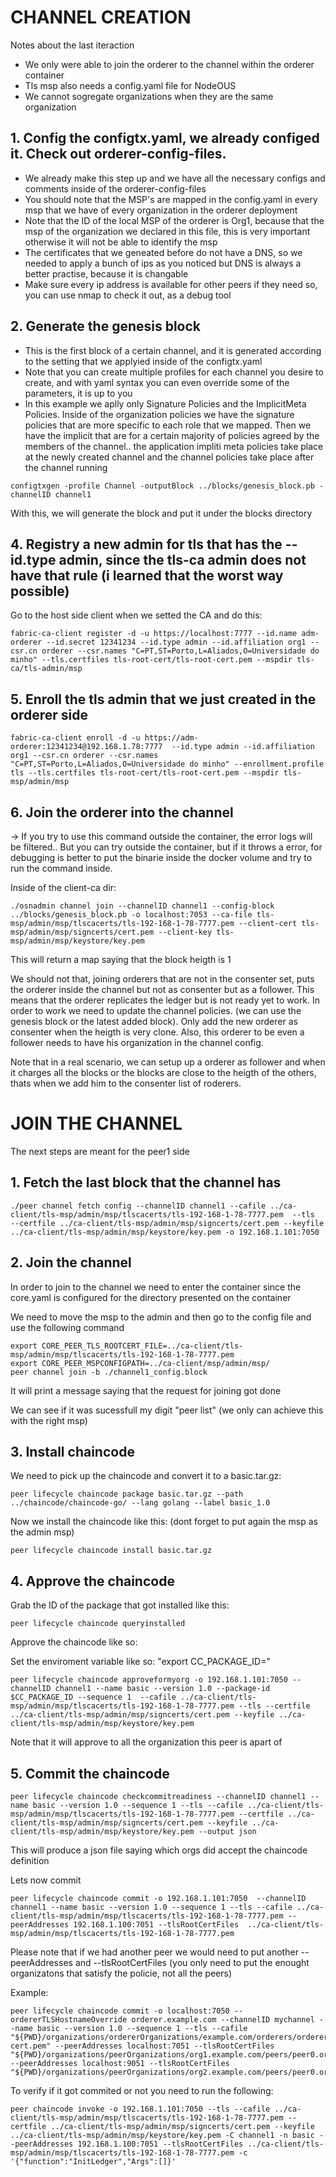 # CHANNEL CREATION
Notes about the last iteraction
- We only were able to join the orderer to the channel within the orderer container
- Tls msp also needs a config.yaml file for NodeOUS
- We cannot sogregate organizations when they are the same organization
## 1. Config the configtx.yaml, we already configed it. Check out orderer-config-files.
- We already make this step up and we have all the necessary configs and comments inside of the orderer-config-files
- You should note that the MSP's are mapped in the config.yaml in every msp that we have of every organization in the orderer deployment
- Note that the ID of the local MSP of the orderer is Org1, because that the msp of the organization we declared in this file, this is very important otherwise it will not be able to identify the msp
- The certificates that we geneated before do not have a DNS, so we needed to apply a bunch of ips as you noticed but DNS is always a better practise, because it is changable
- Make sure every ip address is available for other peers if they need so, you can use nmap to check it out, as a debug tool
## 2. Generate the genesis block
- This is the first block of a certain channel, and it is generated according to the setting that we applyied inside of the configtx.yaml
- Note that you can create multiple profiles for each channel you desire to create, and with yaml syntax you can even override some of the parameters, it is up to you
- In this example we aplly only Signature Policies and the ImplicitMeta Policies. Inside of the organization policies we have the signature policies that are more specific to each role that we mapped. Then we have the implicit that are for a certain majority of policies agreed by the members of the channel.. the application impliti meta policies take place at the newly created channel and the channel policies take place after the channel running
```
configtxgen -profile Channel -outputBlock ../blocks/genesis_block.pb -channelID channel1
```
With this, we will generate the block and put it under the blocks directory
## 4. Registry a new admin for tls that has the --id.type admin, since the tls-ca admin does not have that rule (i learned that the worst way possible)
Go to the host side client when we setted the CA and do this:
```
fabric-ca-client register -d -u https://localhost:7777 --id.name adm-orderer --id.secret 12341234 --id.type admin --id.affiliation org1 --csr.cn orderer --csr.names "C=PT,ST=Porto,L=Aliados,O=Universidade do minho" --tls.certfiles tls-root-cert/tls-root-cert.pem --mspdir tls-ca/tls-admin/msp
```
## 5. Enroll the tls admin that we just created in the orderer side
```
fabric-ca-client enroll -d -u https://adm-orderer:12341234@192.168.1.78:7777  --id.type admin --id.affiliation org1 --csr.cn orderer --csr.names "C=PT,ST=Porto,L=Aliados,O=Universidade do minho" --enrollment.profile tls --tls.certfiles tls-root-cert/tls-root-cert.pem --mspdir tls-msp/admin/msp
```
## 6. Join the orderer into the channel
-> If you try to use this command outside the container, the error logs will be filtered.. But you can try outside the container, but if it throws a error, for debugging is better to put the binarie inside the docker volume and try to run the command inside.

Inside of the client-ca dir:
```
./osnadmin channel join --channelID channel1 --config-block ../blocks/genesis_block.pb -o localhost:7053 --ca-file tls-msp/admin/msp/tlscacerts/tls-192-168-1-78-7777.pem --client-cert tls-msp/admin/msp/signcerts/cert.pem --client-key tls-msp/admin/msp/keystore/key.pem
```
This will return a map saying that the block heigth is 1

We should not that, joining orderers that are not in the consenter set, puts the orderer inside the channel but not as consenter but as a follower. This means that the orderer replicates the ledger but is not ready yet to work. In order to work we need to update the channel policies. (we can use the genesis block or the latest added block). Only add the new orderer as consenter when the heigth is very clone. Also, this orderer to be even a follower needs to have his organization in the channel config.

Note that in a real scenario, we can setup up a orderer as follower and when it charges all the blocks or the blocks are close to the heigth of the others, thats when we add him to the consenter list of roderers.
# JOIN THE CHANNEL
The next steps are meant for the peer1 side
## 1. Fetch the last block that the channel has
```
./peer channel fetch config --channelID channel1 --cafile ../ca-client/tls-msp/admin/msp/tlscacerts/tls-192-168-1-78-7777.pem  --tls  --certfile ../ca-client/tls-msp/admin/msp/signcerts/cert.pem --keyfile ../ca-client/tls-msp/admin/msp/keystore/key.pem -o 192.168.1.101:7050
```
## 2. Join the channel
In order to join to the channel we need to enter the container since the core.yaml is configured for the directory presented on the container

We need to move the msp to the admin and then go to the config file and use the following command
```
export CORE_PEER_TLS_ROOTCERT_FILE=../ca-client/tls-msp/admin/msp/tlscacerts/tls-192-168-1-78-7777.pem
export CORE_PEER_MSPCONFIGPATH=../ca-client/msp/admin/msp/
peer channel join -b ./channel1_config.block
```
It will print a message saying that the request for joining got done

We can see if it was sucessfull my digit "peer list" (we only can achieve this with the right msp)
## 3. Install chaincode
We need to pick up the chaincode and convert it to a basic.tar.gz:
```
peer lifecycle chaincode package basic.tar.gz --path ../chaincode/chaincode-go/ --lang golang --label basic_1.0
```
Now we install the chaincode like this: (dont forget to put again the msp as the admin msp)
```
peer lifecycle chaincode install basic.tar.gz
```

## 4. Approve the chaincode
Grab the ID of the package that got installed like this:
```
peer lifecycle chaincode queryinstalled
```
Approve the chaincode like so:

Set the enviroment variable like so: "export CC_PACKAGE_ID=<PACKAGE ID>"
```
peer lifecycle chaincode approveformyorg -o 192.168.1.101:7050 --channelID channel1 --name basic --version 1.0 --package-id $CC_PACKAGE_ID --sequence 1  --cafile ../ca-client/tls-msp/admin/msp/tlscacerts/tls-192-168-1-78-7777.pem --tls --certfile ../ca-client/tls-msp/admin/msp/signcerts/cert.pem --keyfile ../ca-client/tls-msp/admin/msp/keystore/key.pem 
```
Note that it will approve to all the organization this peer is apart of

## 5. Commit the chaincode
```
peer lifecycle chaincode checkcommitreadiness --channelID channel1 --name basic --version 1.0 --sequence 1 --tls --cafile ../ca-client/tls-msp/admin/msp/tlscacerts/tls-192-168-1-78-7777.pem --certfile ../ca-client/tls-msp/admin/msp/signcerts/cert.pem --keyfile ../ca-client/tls-msp/admin/msp/keystore/key.pem --output json
```
This will produce a json file saying which orgs did accept the chaincode definition

Lets now commit
```
peer lifecycle chaincode commit -o 192.168.1.101:7050  --channelID channel1 --name basic --version 1.0 --sequence 1 --tls --cafile ../ca-client/tls-msp/admin/msp/tlscacerts/tls-192-168-1-78-7777.pem --peerAddresses 192.168.1.100:7051 --tlsRootCertFiles  ../ca-client/tls-msp/admin/msp/tlscacerts/tls-192-168-1-78-7777.pem
```
Please note that if we had another peer we would need to put another --peerAddresses and --tlsRootCertFiles (you only need to put the enought organizatons that satisfy the policie, not all the peers)

Example:
```
peer lifecycle chaincode commit -o localhost:7050 --ordererTLSHostnameOverride orderer.example.com --channelID mychannel --name basic --version 1.0 --sequence 1 --tls --cafile "${PWD}/organizations/ordererOrganizations/example.com/orderers/orderer.example.com/msp/tlscacerts/tlsca.example.com-cert.pem" --peerAddresses localhost:7051 --tlsRootCertFiles "${PWD}/organizations/peerOrganizations/org1.example.com/peers/peer0.org1.example.com/tls/ca.crt" --peerAddresses localhost:9051 --tlsRootCertFiles "${PWD}/organizations/peerOrganizations/org2.example.com/peers/peer0.org2.example.com/tls/ca.crt"
```

To verify if it got commited or not you need to run the following:

```
peer chaincode invoke -o 192.168.1.101:7050 --tls --cafile ../ca-client/tls-msp/admin/msp/tlscacerts/tls-192-168-1-78-7777.pem --certfile ../ca-client/tls-msp/admin/msp/signcerts/cert.pem --keyfile ../ca-client/tls-msp/admin/msp/keystore/key.pem -C channel1 -n basic --peerAddresses 192.168.1.100:7051 --tlsRootCertFiles ../ca-client/tls-msp/admin/msp/tlscacerts/tls-192-168-1-78-7777.pem -c '{"function":"InitLedger","Args":[]}'
```
